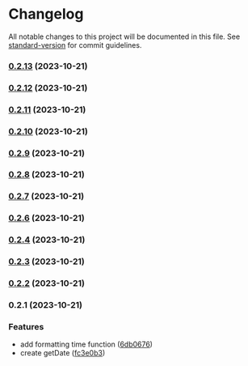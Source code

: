# Changelog

All notable changes to this project will be documented in this file. See [standard-version](https://github.com/conventional-changelog/standard-version) for commit guidelines.

### [0.2.13](https://github.com/teplostanski/tictic/compare/v0.2.12...v0.2.13) (2023-10-21)

### [0.2.12](https://github.com/teplostanski/tictic/compare/v0.2.11...v0.2.12) (2023-10-21)

### [0.2.11](https://github.com/teplostanski/tictic/compare/v0.2.10...v0.2.11) (2023-10-21)

### [0.2.10](https://github.com/teplostanski/tictic/compare/v0.2.9...v0.2.10) (2023-10-21)

### [0.2.9](https://github.com/teplostanski/tictic/compare/v0.2.8...v0.2.9) (2023-10-21)

### [0.2.8](https://github.com/teplostanski/tictic/compare/v0.2.7...v0.2.8) (2023-10-21)

### [0.2.7](https://github.com/teplostanski/tictic/compare/v0.2.6...v0.2.7) (2023-10-21)

### [0.2.6](https://github.com/teplostanski/tictic/compare/v0.2.4...v0.2.6) (2023-10-21)

### [0.2.4](https://github.com/teplostanski/tictic/compare/v0.2.3...v0.2.4) (2023-10-21)

### [0.2.3](https://github.com/teplostanski/tictic/compare/v0.2.2...v0.2.3) (2023-10-21)

### [0.2.2](https://github.com/teplostanski/tictic/compare/v0.2.1...v0.2.2) (2023-10-21)

### 0.2.1 (2023-10-21)


### Features

* add formatting time function ([6db0676](https://github.com/teplostanski/tictic/commit/6db067673483130be51986a944d6947c6a7aac56))
* create getDate ([fc3e0b3](https://github.com/teplostanski/tictic/commit/fc3e0b32d510e728a0129eebcdc9bddf40f9badd))
